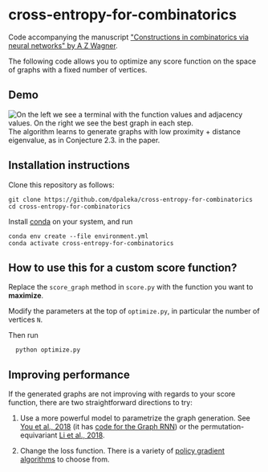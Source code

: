 # cross-entropy-for-combinatorics
Code accompanying the manuscript ["Constructions in combinatorics via neural networks" by A Z
Wagner](https://arxiv.org/abs/2104.14516).

The following code allows you to optimize any score function on the space of graphs with
a fixed number of vertices.

## Demo
![On the left we see a terminal with the function values and adjacency values. 
On the right we see the best graph in each step.](demo.gif)
The algorithm learns to generate graphs with low proximity + distance eigenvalue, 
as in Conjecture 2.3. in the paper.

## Installation instructions
Clone this repository as follows:
```
git clone https://github.com/dpaleka/cross-entropy-for-combinatorics
cd cross-entropy-for-combinatorics
```

Install [conda](https://conda.io/projects/conda/en/latest/user-guide/install/index.html)
on your system, and run
```
conda env create --file environment.yml 
conda activate cross-entropy-for-combinatorics
```

## How to use this for a custom score function?
Replace the `score_graph` method in `score.py` with the function you want to **maximize**.

Modify the parameters at the top of `optimize.py`, in particular the number of vertices `N`. 

Then run
```
  python optimize.py
```

## Improving performance
If the generated graphs are not improving with regards to your score function,
there are two straightforward directions to try:

1. Use a more powerful model to parametrize the graph generation.
   See [You et al., 2018](https://arxiv.org/abs/1802.08773) 
   (it has [code for the Graph RNN](https://github.com/JiaxuanYou/graph-generation))
   or the permutation-equivariant [Li et al., 2018](https://arxiv.org/abs/1803.03324).

2. Change the loss function. There is a variety of [policy
   gradient algorithms](https://lilianweng.github.io/lil-log/2018/04/08/policy-gradient-algorithms.html)
   to choose from.

